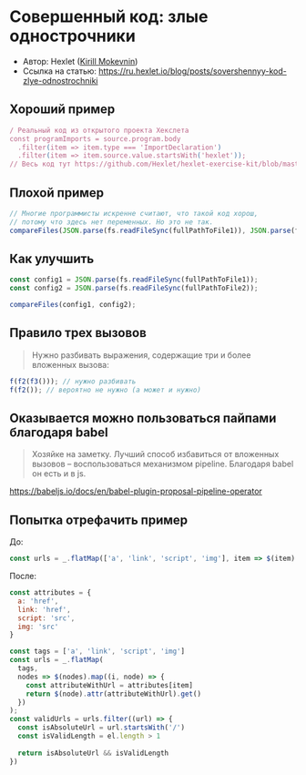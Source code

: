 # Совершенный код: злые однострочники

- Автор: Hexlet ([Kirill Mokevnin](https://ru.hexlet.io/u/mokevnin))
- Ссылка на статью: https://ru.hexlet.io/blog/posts/sovershennyy-kod-zlye-odnostrochniki

## Хороший пример
```javascript
/ Реальный код из открытого проекта Хекслета
const programImports = source.program.body
  .filter(item => item.type === 'ImportDeclaration')
  .filter(item => item.source.value.startsWith('hexlet'));
// Весь код тут https://github.com/Hexlet/hexlet-exercise-kit/blob/master/import-documentation/src/index.js
```

## Плохой пример
```javascript
// Многие программисты искренне считают, что такой код хорош,
// потому что здесь нет переменных. Но это не так.
compareFiles(JSON.parse(fs.readFileSync(fullPathToFile1)), JSON.parse(fs.readFileSync(fullPathToFile2)))
```

## Как улучшить
```javascript
const config1 = JSON.parse(fs.readFileSync(fullPathToFile1));
const config2 = JSON.parse(fs.readFileSync(fullPathToFile2));

compareFiles(config1, config2);
```

## Правило трех вызовов

> Нужно разбивать выражения, содержащие три и более вложенных вызова:

```javascript
f(f2(f3())); // нужно разбивать
f(f2()); // вероятно не нужно (а может и нужно)
```

## Оказывается можно пользоваться пайпами благодаря babel

> Хозяйке на заметку. Лучший способ избавиться от вложенных вызовов – воспользоваться механизмом pipeline. 
> Благодаря babel он есть и в js.

https://babeljs.io/docs/en/babel-plugin-proposal-pipeline-operator

## Попытка отрефачить пример

До:
```javascript
const urls = _.flatMap(['a', 'link', 'script', 'img'], item => $(item).map((i, el) => $(el).attr(attributes[item])).get().filter(el => el[0] === '/' && el.length > 1));
```

После:
```javascript
const attributes = {
  a: 'href',
  link: 'href',
  script: 'src',
  img: 'src'
}

const tags = ['a', 'link', 'script', 'img']
const urls = _.flatMap(
  tags, 
  nodes => $(nodes).map((i, node) => {
    const attributeWithUrl = attributes[item]
    return $(node).attr(attributeWithUrl).get()
  })
);
const validUrls = urls.filter((url) => {
  const isAbsoluteUrl = url.startsWith('/')
  const isValidLength = el.length > 1
  
  return isAbsoluteUrl && isValidLength
})
```